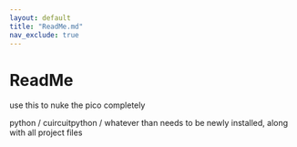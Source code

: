 ```yaml
---
layout: default
title: "ReadMe.md"
nav_exclude: true
---
```


# ReadMe
use this to nuke the pico completely

python / cuircuitpython / whatever than needs to be newly installed,
along with all project files